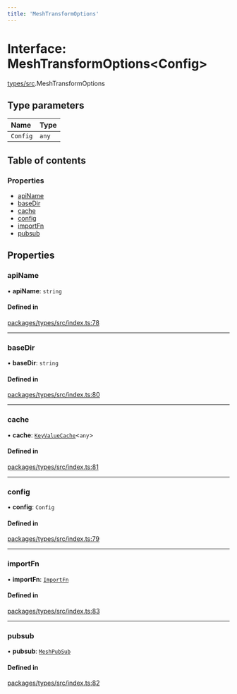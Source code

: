 ```yaml
---
title: 'MeshTransformOptions'
---
```


# Interface: MeshTransformOptions<Config\>

[types/src](../modules/types_src).MeshTransformOptions

## Type parameters

| Name | Type |
| :------ | :------ |
| `Config` | `any` |

## Table of contents

### Properties

- [apiName](types_src.MeshTransformOptions#apiname)
- [baseDir](types_src.MeshTransformOptions#basedir)
- [cache](types_src.MeshTransformOptions#cache)
- [config](types_src.MeshTransformOptions#config)
- [importFn](types_src.MeshTransformOptions#importfn)
- [pubsub](types_src.MeshTransformOptions#pubsub)

## Properties

### apiName

• **apiName**: `string`

#### Defined in

[packages/types/src/index.ts:78](https://github.com/Urigo/graphql-mesh/blob/master/packages/types/src/index.ts#L78)

___

### baseDir

• **baseDir**: `string`

#### Defined in

[packages/types/src/index.ts:80](https://github.com/Urigo/graphql-mesh/blob/master/packages/types/src/index.ts#L80)

___

### cache

• **cache**: [`KeyValueCache`](types_src.KeyValueCache)<`any`\>

#### Defined in

[packages/types/src/index.ts:81](https://github.com/Urigo/graphql-mesh/blob/master/packages/types/src/index.ts#L81)

___

### config

• **config**: `Config`

#### Defined in

[packages/types/src/index.ts:79](https://github.com/Urigo/graphql-mesh/blob/master/packages/types/src/index.ts#L79)

___

### importFn

• **importFn**: [`ImportFn`](../modules/types_src#importfn)

#### Defined in

[packages/types/src/index.ts:83](https://github.com/Urigo/graphql-mesh/blob/master/packages/types/src/index.ts#L83)

___

### pubsub

• **pubsub**: [`MeshPubSub`](types_src.MeshPubSub)

#### Defined in

[packages/types/src/index.ts:82](https://github.com/Urigo/graphql-mesh/blob/master/packages/types/src/index.ts#L82)
